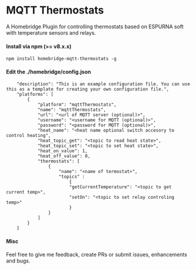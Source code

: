
# MQTT Thermostats

A Homebridge Plugin for controlling thermostats based on ESPURNA soft with temperature sensors and relays.

#### Install via npm (>= v8.x.x)
`npm install homebridge-mqtt-thermostats -g`


#### Edit the ./homebridge/config.json

```
    "description": "This is an example configuration file. You can use this as a template for creating your own configuration file.",
    "platforms": [
	    {
            "platform": "mqttThermostats",
            "name": "mqttThermostats",
            "url": "<url of MQTT server (optional)>",
    		"username": "<username for MQTT (optional)>",
            "password": "<password for MQTT (optional)>",
            "heat_name": "<heat name optional switch accesory to control heating",
            "heat_topic_get": "<topic to read heat state>",
            "heat_topic_set": "<topic to set heat state>",
            "heat_on_value": 1,
            "heat_off_value": 0,
            "thermostats": [
                {
                    "name": "<name of termostat>",
                    "topics" :
					    {
                        "getCurrentTemperature": "<topic to get current temp>",
                        "setOn": "<topic to set relay controling temp>"
					    }
                }
            ]
        }
    ]

```

#### Misc
Feel free to give me feedback, create PRs or submit issues, enhancements and bugs.
